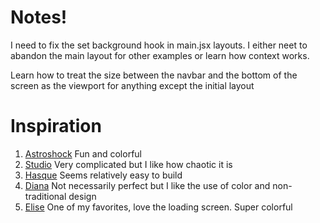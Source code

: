 # Notes!

I need to fix the set background hook in main.jsx layouts. I either neet to abandon the main layout for other examples or learn how context works. 

Learn how to treat the size between the navbar and the bottom of the screen as the viewport for anything except the initial layout

# Inspiration

1. [Astroshock](https://astroshock.com/)
Fun and colorful
2. [Studio](https://www.netdreams.co.uk/)
Very complicated but I like how chaotic it is
3. [Hasque](https://hasque.com/)
Seems relatively easy to build
4. [Diana](https://diana.lu/)
Not necessarily perfect but I like the use of color and non-traditional design
5. [Elise](https://elisekim.co/)
One of my favorites, love the loading screen. Super colorful 